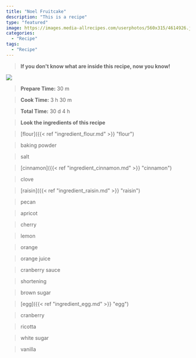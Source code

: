 ```yaml
---
title: "Noel Fruitcake"
description: "This is a recipe"
type: "featured"
image: https://images.media-allrecipes.com/userphotos/560x315/4614926.jpg
categories: 
  - "Recipe"
tags: 
  - "Recipe"
---
```



>**If you don't know what are inside this recipe, now you know!**

![](../images/Recipes-Banner.jpg)
> **Prepare Time:** 30 m


> **Cook Time:** 3 h 30 m


> **Total Time:** 30 d 4 h

> **Look the ingredients of this recipe**

> [flour]({{< ref "ingredient_flour.md" >}} "flour")

> baking powder

> salt

> [cinnamon]({{< ref "ingredient_cinnamon.md" >}} "cinnamon")

> clove

> [raisin]({{< ref "ingredient_raisin.md" >}} "raisin")

> pecan

> apricot

> cherry

> lemon

> orange

> orange juice

> cranberry sauce

> shortening

> brown sugar

> [egg]({{< ref "ingredient_egg.md" >}} "egg")

> cranberry

> ricotta

> white sugar

> vanilla

